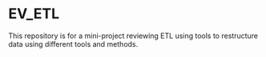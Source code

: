 # EV_ETL
This repository is for a mini-project reviewing ETL using tools to restructure data using different tools and methods. 
